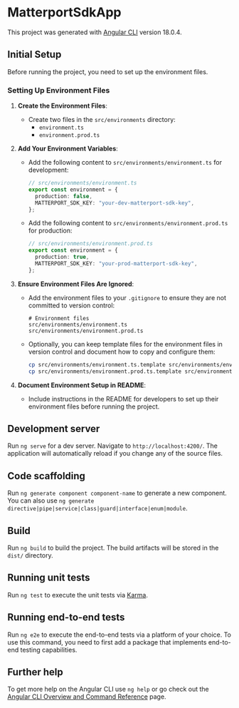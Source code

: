 # MatterportSdkApp

This project was generated with [Angular CLI](https://github.com/angular/angular-cli) version 18.0.4.

## Initial Setup

Before running the project, you need to set up the environment files.

### Setting Up Environment Files

1. **Create the Environment Files**:

   - Create two files in the `src/environments` directory:
     - `environment.ts`
     - `environment.prod.ts`

2. **Add Your Environment Variables**:

   - Add the following content to `src/environments/environment.ts` for development:

     ```typescript
     // src/environments/environment.ts
     export const environment = {
       production: false,
       MATTERPORT_SDK_KEY: "your-dev-matterport-sdk-key",
     };
     ```

   - Add the following content to `src/environments/environment.prod.ts` for production:

     ```typescript
     // src/environments/environment.prod.ts
     export const environment = {
       production: true,
       MATTERPORT_SDK_KEY: "your-prod-matterport-sdk-key",
     };
     ```

3. **Ensure Environment Files Are Ignored**:

   - Add the environment files to your `.gitignore` to ensure they are not committed to version control:

     ```gitignore
     # Environment files
     src/environments/environment.ts
     src/environments/environment.prod.ts
     ```

   - Optionally, you can keep template files for the environment files in version control and document how to copy and configure them:

     ```bash
     cp src/environments/environment.ts.template src/environments/environment.ts
     cp src/environments/environment.prod.ts.template src/environments/environment.prod.ts
     ```

4. **Document Environment Setup in README**:
   - Include instructions in the README for developers to set up their environment files before running the project.

## Development server

Run `ng serve` for a dev server. Navigate to `http://localhost:4200/`. The application will automatically reload if you change any of the source files.

## Code scaffolding

Run `ng generate component component-name` to generate a new component. You can also use `ng generate directive|pipe|service|class|guard|interface|enum|module`.

## Build

Run `ng build` to build the project. The build artifacts will be stored in the `dist/` directory.

## Running unit tests

Run `ng test` to execute the unit tests via [Karma](https://karma-runner.github.io).

## Running end-to-end tests

Run `ng e2e` to execute the end-to-end tests via a platform of your choice. To use this command, you need to first add a package that implements end-to-end testing capabilities.

## Further help

To get more help on the Angular CLI use `ng help` or go check out the [Angular CLI Overview and Command Reference](https://angular.dev/tools/cli) page.
